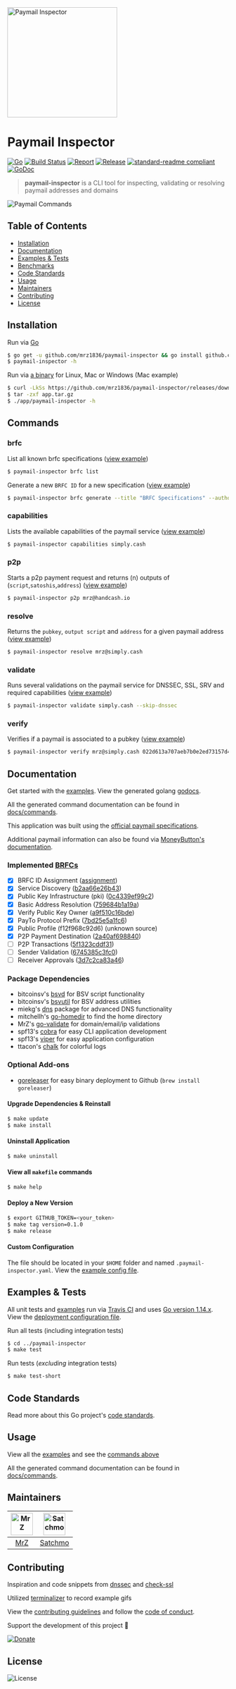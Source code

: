 <img src=".github/IMAGES/paymail-inspector.png" height="250" alt="Paymail Inspector">

# Paymail Inspector

[![Go](https://img.shields.io/github/go-mod/go-version/mrz1836/paymail-inspector)](https://golang.org/)
[![Build Status](https://travis-ci.com/mrz1836/paymail-inspector.svg?branch=master&v=2)](https://travis-ci.com/mrz1836/paymail-inspector)
[![Report](https://goreportcard.com/badge/github.com/mrz1836/paymail-inspector?style=flat&v=2)](https://goreportcard.com/report/github.com/mrz1836/paymail-inspector)
[![Release](https://img.shields.io/github/release-pre/mrz1836/paymail-inspector.svg?style=flat&v=2)](https://github.com/mrz1836/paymail-inspector/releases)
[![standard-readme compliant](https://img.shields.io/badge/standard--readme-OK-green.svg?style=flat)](https://github.com/RichardLitt/standard-readme)
[![GoDoc](https://godoc.org/github.com/mrz1836/paymail-inspector?status.svg&style=flat)](https://pkg.go.dev/github.com/mrz1836/paymail-inspector?tab=subdirectories)

> **paymail-inspector** is a CLI tool for inspecting, validating or resolving paymail addresses and domains

<img src=".github/IMAGES/paymail-inspector.gif?raw=true&v=2" alt="Paymail Commands">

## Table of Contents
- [Installation](#installation)
- [Documentation](#documentation)
- [Examples & Tests](#examples--tests)
- [Benchmarks](#benchmarks)
- [Code Standards](#code-standards)
- [Usage](#usage)
- [Maintainers](#maintainers)
- [Contributing](#contributing)
- [License](#license)

## Installation

Run via [Go](https://formulae.brew.sh/formula/go)
```bash
$ go get -u github.com/mrz1836/paymail-inspector && go install github.com/mrz1836/paymail-inspector
$ paymail-inspector -h
```

Run via [a binary](https://github.com/mrz1836/paymail-inspector/releases) for Linux, Mac or Windows (Mac example)
```bash
$ curl -LkSs https://github.com/mrz1836/paymail-inspector/releases/download/v0.0.16/paymail-inspector_macOS_64-bit.tar.gz -o app.tar.gz
$ tar -zxf app.tar.gz
$ ./app/paymail-inspector -h
```

## Commands

### brfc
List all known brfc specifications ([view example](docs/examples.md#list-brfc-specifications))
```bash
$ paymail-inspector brfc list
```

Generate a new `BRFC ID` for a new specification ([view example](docs/examples.md#generate-new-brfc-id))
```bash
$ paymail-inspector brfc generate --title "BRFC Specifications" --author "andy (nChain)" --version 1
```

### capabilities
Lists the available capabilities of the paymail service ([view example](docs/examples.md#get-capabilities-by-domain))
```bash
$ paymail-inspector capabilities simply.cash
```

### p2p
Starts a p2p payment request and returns (n) outputs of (`script`,`satoshis`,`address`) ([view example](docs/examples.md#start-p2p-payment-request-by-paymail))
```bash
$ paymail-inspector p2p mrz@handcash.io
```

### resolve
Returns the `pubkey`, `output script` and `address` for a given paymail address ([view example](docs/examples.md#resolve-paymail-address-by-paymail))
```bash
$ paymail-inspector resolve mrz@simply.cash
```

### validate
Runs several validations on the paymail service for DNSSEC, SSL, SRV and required capabilities ([view example](docs/examples.md#validate-paymail-setup-by-paymail-or-domain))
```bash
$ paymail-inspector validate simply.cash --skip-dnssec
```

### verify
Verifies if a paymail is associated to a pubkey ([view example](docs/examples.md#verify-public-key-owner))
```bash
$ paymail-inspector verify mrz@simply.cash 022d613a707aeb7b0e2ed73157d401d7157bff7b6c692733caa656e8e4ed5570ec
```

## Documentation
Get started with the [examples](docs/examples.md). View the generated golang [godocs](https://pkg.go.dev/github.com/mrz1836/paymail-inspector?tab=subdirectories).

All the generated command documentation can be found in [docs/commands](docs/commands).

This application was built using the [official paymail specifications](http://bsvalias.org/index.html).

Additional paymail information can also be found via [MoneyButton's documentation](https://docs.moneybutton.com/docs/paymail-overview.html).

### Implemented [BRFCs](http://bsvalias.org/01-brfc-specifications.html)
- [x] BRFC ID Assignment ([assignment](http://bsvalias.org/01-02-brfc-id-assignment.html))
- [x] Service Discovery ([b2aa66e26b43](http://bsvalias.org/02-service-discovery.html))
- [x] Public Key Infrastructure (pki) ([0c4339ef99c2](http://bsvalias.org/03-public-key-infrastructure.html))
- [x] Basic Address Resolution ([759684b1a19a](http://bsvalias.org/04-01-basic-address-resolution.html))
- [x] Verify Public Key Owner ([a9f510c16bde](http://bsvalias.org/05-verify-public-key-owner.html))
- [x] PayTo Protocol Prefix ([7bd25e5a1fc6](http://bsvalias.org/04-04-payto-protocol-prefix.html))
- [x] Public Profile (f12f968c92d6) (unknown source)
- [x] P2P Payment Destination ([2a40af698840](https://docs.moneybutton.com/docs/paymail-07-p2p-payment-destination.html))
- [ ] P2P Transactions ([5f1323cddf31](https://docs.moneybutton.com/docs/paymail-06-p2p-transactions.html))
- [ ] Sender Validation ([6745385c3fc0](http://bsvalias.org/04-02-sender-validation.html))
- [ ] Receiver Approvals ([3d7c2ca83a46](http://bsvalias.org/04-03-receiver-approvals.html))

### Package Dependencies
- bitcoinsv's [bsvd](https://github.com/bitcoinsv/bsvd) for BSV script functionality
- bitcoinsv's [bsvutil](https://github.com/bitcoinsv/bsvutil) for BSV address utilities
- miekg's [dns](https://github.com/miekg/dns) package for advanced DNS functionality
- mitchellh's [go-homedir](https://github.com/mitchellh/go-homedir) to find the home directory
- MrZ's [go-validate](https://github.com/mrz1836/go-validate) for domain/email/ip validations
- spf13's [cobra](https://github.com/spf13/cobra) for easy CLI application development
- spf13's [viper](https://github.com/spf13/viper) for easy application configuration
- ttacon's [chalk](https://github.com/ttacon/chalk) for colorful logs

### Optional Add-ons
- [goreleaser](https://github.com/goreleaser/goreleaser) for easy binary deployment to Github (`brew install goreleaser`)

#### Upgrade Dependencies & Reinstall
```bash
$ make update
$ make install
```

#### Uninstall Application
```bash
$ make uninstall
```

#### View all `makefile` commands
```bash
$ make help
```

#### Deploy a New Version
```bash
$ export GITHUB_TOKEN=<your_token>
$ make tag version=0.1.0
$ make release
```

#### Custom Configuration
The file should be located in your `$HOME` folder and named `.paymail-inspector.yaml`. View the [example config file](.paymail-inspector.yaml).

## Examples & Tests
All unit tests and [examples](docs/examples.md) run via [Travis CI](https://travis-ci.com/mrz1836/paymail-inspector) and uses [Go version 1.14.x](https://golang.org/doc/go1.14). View the [deployment configuration file](.travis.yml).

Run all tests (including integration tests)
```bash
$ cd ../paymail-inspector
$ make test
```

Run tests (_excluding_ integration tests)
```bash
$ make test-short
```

## Code Standards
Read more about this Go project's [code standards](CODE_STANDARDS.md).

## Usage
View all the [examples](docs/examples.md) and see the [commands above](#commands)

All the generated command documentation can be found in [docs/commands](docs/commands).

## Maintainers

| [<img src="https://github.com/mrz1836.png" height="50" alt="MrZ" />](https://github.com/mrz1836) | [<img src="https://github.com/rohenaz.png" height="50" alt="Satchmo" />](https://github.com/rohenaz) |
|:---:|:---:|
| [MrZ](https://github.com/mrz1836) | [Satchmo](https://github.com/rohenaz) |


## Contributing

Inspiration and code snippets from [dnssec](https://github.com/binaryfigments/dnssec) and [check-ssl](https://github.com/wycore/check-ssl)

Utilized [terminalizer](https://terminalizer.com/) to record example gifs

View the [contributing guidelines](CONTRIBUTING.md) and follow the [code of conduct](CODE_OF_CONDUCT.md).

Support the development of this project 🙏

[![Donate](https://img.shields.io/badge/donate-bitcoin-brightgreen.svg)](https://mrz1818.com/?tab=tips&af=paymail-inspector)

## License

![License](https://img.shields.io/github/license/mrz1836/paymail-inspector.svg?style=flat)